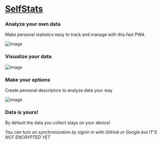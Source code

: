 # [SelfStats](https://selfstats.gir8.it)
### Analyze your own data
Make personal statistics easy to track and manage with this fast PWA

![image](https://github.com/ssebastianoo/SelfStats/assets/48064277/8263e21d-5470-495a-bdbf-41d6b3c43aae)

### Visualize your data
![image](https://github.com/ssebastianoo/SelfStats/assets/48064277/017505e5-8884-4236-9625-2a2530d54ebd)

### Make your options
Create personal descriptors to analyze data your way

![image](https://github.com/ssebastianoo/SelfStats/assets/48064277/9a575566-a62c-4aa5-810e-d1b981a2d4b2)

### Data is yours!
By default the data you collect stays on your device!

_You can turn on synchronization by signin in with GitHub or Google but IT'S NOT ENCRYPTED YET_
